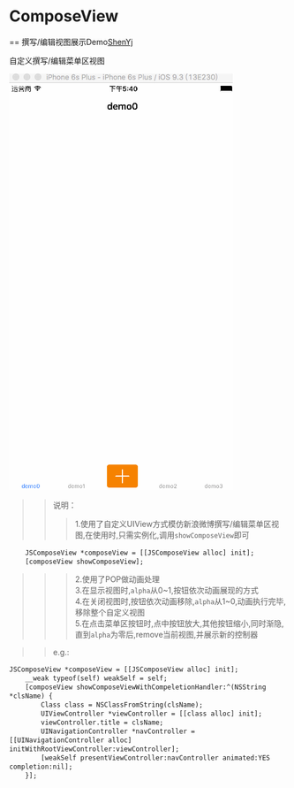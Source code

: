 # ComposeView

== 撰写/编辑视图展示Demo[ShenYj](https://github.com/ShenYj)

自定义撰写/编辑菜单区视图

![demo](https://github.com/ShenYj/ComposeView/blob/master/ComposeViewDemo.gif?raw=true)

>> 说明：
>>>1.使用了自定义UIView方式模仿新浪微博撰写/编辑菜单区视图,在使用时,只需实例化,调用`showComposeView`即可<br>
```
    JSComposeView *composeView = [[JSComposeView alloc] init];
    [composeView showComposeView];
```
>>>2.使用了POP做动画处理<br>
>>>3.在显示视图时,`alpha`从0~1,按钮依次动画展现的方式<br>
>>>4.在关闭视图时,按钮依次动画移除,`alpha`从1~0,动画执行完毕,移除整个自定义视图<br>
>>>5.在点击菜单区按钮时,点中按钮放大,其他按钮缩小,同时渐隐,直到`alpha`为零后,remove当前视图,并展示新的控制器

>> e.g.:
```
JSComposeView *composeView = [[JSComposeView alloc] init];
    __weak typeof(self) weakSelf = self;
    [composeView showComposeViewWithCompeletionHandler:^(NSString *clsName) {
        Class class = NSClassFromString(clsName);
        UIViewController *viewController = [[class alloc] init];
        viewController.title = clsName;
        UINavigationController *navController = [[UINavigationController alloc] initWithRootViewController:viewController];
        [weakSelf presentViewController:navController animated:YES completion:nil];
    }];
```
